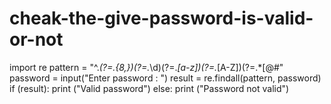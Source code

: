 # cheak-the-give-password-is-valid-or-not
import re
pattern = "^.*(?=.{8,})(?=.*\d)(?=.*[a-z])(?=.*[A-Z])(?=.*[@#$%^&+=]).*$"
password = input("Enter password : ")
result = re.findall(pattern, password)
if (result):
    print ("Valid password")
else:
    print ("Password not valid")
